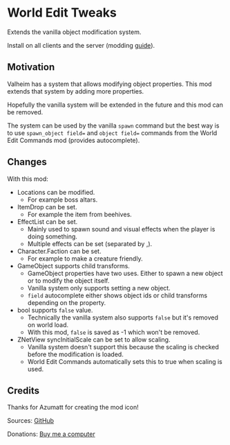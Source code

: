 # World Edit Tweaks

Extends the vanilla object modification system.

Install on all clients and the server (modding [guide](https://youtu.be/L9ljm2eKLrk)).

## Motivation

Valheim has a system that allows modifying object properties. This mod extends that system by adding more properties.

Hopefully the vanilla system will be extended in the future and this mod can be removed.

The system can be used by the vanilla `spawn` command but the best way is to use `spawn_object field=` and `object field=` commands from the World Edit Commands mod (provides autocomplete).

## Changes

With this mod:

- Locations can be modified.
  - For example boss altars.
- ItemDrop can be set.
  - For example the item from beehives.
- EffectList can be set.
  - Mainly used to spawn sound and visual effects when the player is doing something.
  - Multiple effects can be set (separated by ,).
- Character.Faction can be set.
  - For example to make a creature friendly.
- GameObject supports child transforms.
  - GameObject properties have two uses. Either to spawn a new object or to modify the object itself.
  - Vanilla system only supports setting a new object.
  - `field` autocomplete either shows object ids or child transforms depending on the property.
- bool supports `false` value.
  - Technically the vanilla system also supports `false` but it's removed on world load.
  - With this mod, `false` is saved as -1 which won't be removed.
- ZNetView syncInitialScale can be set to allow scaling.
  - Vanilla system doesn't support this because the scaling is checked before the modification is loaded.
  - World Edit Commands automatically sets this to true when scaling is used.

## Credits

Thanks for Azumatt for creating the mod icon!

Sources: [GitHub](https://github.com/JereKuusela/valheim-world_edit_tweaks)

Donations: [Buy me a computer](https://www.buymeacoffee.com/jerekuusela)
